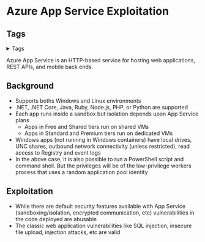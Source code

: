 <!--
 -------------------------------------------------------------------------------
 Copyright: (c) BLS OPS LLC.
 This program is free software: you can redistribute it and/or modify
 it under the terms of the GNU General Public License as published by
 the Free Software Foundation, version 3.
 This program is distributed in the hope that it will be useful,
 but WITHOUT ANY WARRANTY; without even the implied warranty of
 MERCHANTABILITY or FITNESS FOR A PARTICULAR PURPOSE. See the
 GNU General Public License for more details.
 You should have received a copy of the GNU General Public License
 along with this program. If not, see <https://www.gnu.org/licenses/>.
 -------------------------------------------------------------------------------
-->

# Azure App Service Exploitation

## Tags
<details><summary>Tags</summary><p>

`#@Azure #@AAD #@Token #@AccessToken #@RefreshToken #@Refresh #@Access #@Service #@Web`

</details>

Azure App Service is an HTTP-based service for hosting web applications, REST APIs, and mobile back ends.

## Background

- Supports boths Windows and Linux environments
- .NET, .NET Core, Java, Ruby, Node.js, PHP, or Python are supported
- Each app runs inside a sandbox but isolation depends upon App Service plans
	+ Apps in Free and Shared tiers run on shared VMs
	+ Apps in Standard and Premium tiers run on dedicated VMs
- Windows apps (not running in Windows containers) have local drives, UNC shares, outbound network connectivity (unless restricted), read access to Registry and event logs
- In the above case, it is also possible to run a PowerShell script and command shell. But the privileges will be of the low-privliege workers process that uses a random application pool identity

## Exploitation

- While there are default security features available with App Service (sandboxing/isolation, encrypted communication, etc) vulnerabilities in the code deployed are abusable
- The classic web application vulnerabilities like SQL injection, insecure file upload, injection attacks, etc are valid
